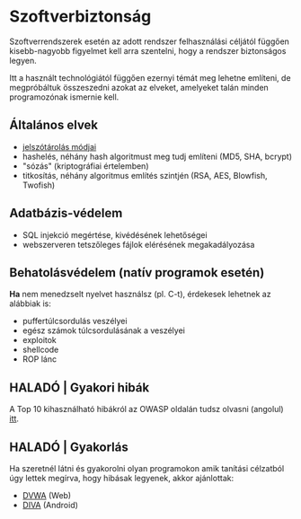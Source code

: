 # Szoftverbiztonság
Szoftverrendszerek esetén az adott rendszer felhasználási céljától függően kisebb-nagyobb figyelmet kell arra szentelni,
hogy a rendszer biztonságos legyen.

Itt a használt technológiától függően ezernyi témát meg lehetne említeni, de megpróbáltuk összeszedni azokat az elveket,
amelyeket talán minden programozónak ismernie kell.

## Általános elvek
- [jelszótárolás módjai](https://www.refaktor.hu/biztonsagos-jelszotarolas/)
- hashelés, néhány hash algoritmust meg tudj említeni (MD5, SHA, bcrypt)
- "sózás" (kriptográfiai értelemben)
- titkosítás, néhány algoritmus említés szintjén (RSA, AES, Blowfish, Twofish)

## Adatbázis-védelem
- SQL injekció megértése, kivédésének lehetőségei
- webszerveren tetszőleges fájlok elérésének megakadályozása

## Behatolásvédelem (natív programok esetén)
**Ha** nem menedzselt nyelvet használsz (pl. C-t), érdekesek lehetnek az alábbiak is:
- puffertúlcsordulás veszélyei
- egész számok túlcsordulásának a veszélyei
- exploitok
- shellcode
- ROP lánc

## HALADÓ | Gyakori hibák
A Top 10 kihasználható hibákról az OWASP oldalán tudsz olvasni (angolul) [itt](https://www.owasp.org/index.php/OWASP_Top_Ten_Cheat_Sheet).

## HALADÓ | Gyakorlás
Ha szeretnél látni és gyakorolni olyan programokon amik tanítási célzatból úgy lettek megírva, hogy hibásak legyenek, akkor ajánlottak:
- [DVWA](http://www.dvwa.co.uk/) (Web)
- [DIVA](https://github.com/payatu/diva-android) (Android)
